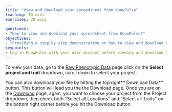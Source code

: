 ```yaml
---
title: "View and download your spreadsheet from KnowPulse"
teaching: 10 mins
exercises: 20 mins
 
questions:
- "How to view and download your spreadsheet from KnowPulse?"
objectives:
- "Providing a step by step demonstration on how to view and download a spreadsheet from KnowPulse."
keypoints:
- Log in KnowPulse with your user account before viewing and download your data
---
```


To view your data, go to the [Raw Phenotypic Data](https://knowpulse.usask.ca/phenotypes/raw) page click on the **Select project and trait** dropdown, scroll down to select your project.

You can also download your file by hitting the top right** Download Data** button. This button will lead you the the Download page. Once you are on the [Download](https://knowpulse.usask.ca/phenotypes/raw/download) page, again, you want to choose your project from the Project dropdown, then check both "Select all Locations" and "Select all Traits" on the bottom right corner before you hit the Download button.
